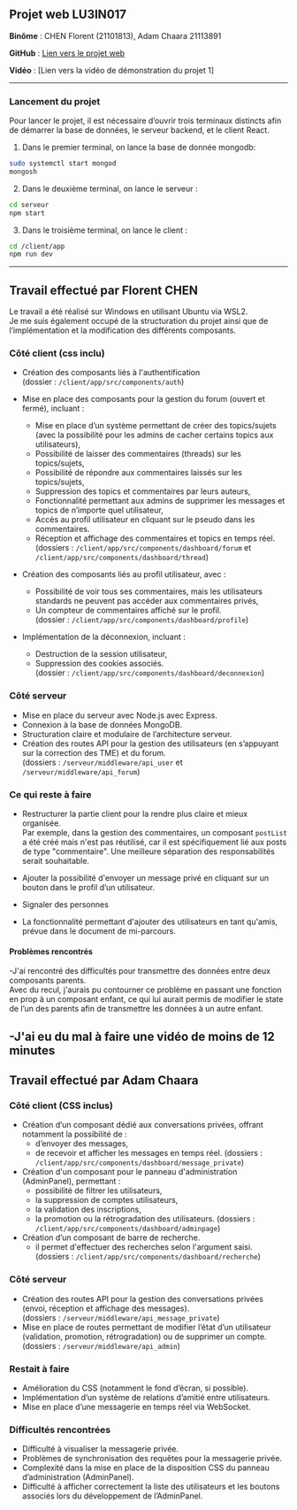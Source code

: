 ## Projet web LU3IN017

**Binôme** : CHEN Florent (21101813),  Adam Chaara 21113891

**GitHub** : [Lien vers le projet web](https://github.com/FlorentChen2002/Omega)

**Vidéo** : [Lien vers la vidéo de démonstration du projet 1]

---
### Lancement du projet

Pour lancer le projet, il est nécessaire d’ouvrir trois terminaux distincts afin de démarrer la base de données, le serveur backend, et le client React.

1. Dans le premier terminal, on lance la base de donnée mongodb:
```bash
sudo systemctl start mongod
mongosh
```
2. Dans le deuxième terminal, on lance le serveur :
```bash
cd serveur
npm start
```
3. Dans le troisième terminal, on lance le client :
```bash
cd /client/app
npm run dev
```
---

## Travail effectué par Florent CHEN

Le travail a été réalisé sur Windows en utilisant Ubuntu via WSL2.  
Je me suis également occupé de la structuration du projet ainsi que de l’implémentation et la modification des différents composants.


### Côté client (css inclu)

- Création des composants liés à l'authentification  
  (dossier : `/client/app/src/components/auth`)  

- Mise en place des composants pour la gestion du forum (ouvert et fermé), incluant :  
  - Mise en place d’un système permettant de créer des topics/sujets (avec la possibilité pour les admins de cacher certains topics aux utilisateurs),  
  - Possibilité de laisser des commentaires (threads) sur les topics/sujets,  
  - Possibilité de répondre aux commentaires laissés sur les topics/sujets,  
  - Suppression des topics et commentaires par leurs auteurs,  
  - Fonctionnalité permettant aux admins de supprimer les messages et topics de n’importe quel utilisateur,  
  - Accès au profil utilisateur en cliquant sur le pseudo dans les commentaires.  
  - Réception et affichage des commentaires et topics en temps réel.
  (dossiers : `/client/app/src/components/dashboard/forum` et `/client/app/src/components/dashboard/thread`)  

- Création des composants liés au profil utilisateur, avec :  
  - Possibilité de voir tous ses commentaires, mais les utilisateurs standards ne peuvent pas accéder aux commentaires privés,  
  - Un compteur de commentaires affiché sur le profil.  
  (dossier : `/client/app/src/components/dashboard/profile`)  

- Implémentation de la déconnexion, incluant :  
  - Destruction de la session utilisateur,  
  - Suppression des cookies associés.  
  (dossier : `/client/app/src/components/dashboard/deconnexion`)

### Côté serveur

- Mise en place du serveur avec Node.js avec Express.  
- Connexion à la base de données MongoDB.  
- Structuration claire et modulaire de l’architecture serveur. 
- Création des routes API pour la gestion des utilisateurs (en s’appuyant sur la correction des TME) et du forum.  
  (dossiers : `/serveur/middleware/api_user` et `/serveur/middleware/api_forum`)


###  Ce qui reste à faire

- Restructurer la partie client pour la rendre plus claire et mieux organisée.  
  Par exemple, dans la gestion des commentaires, un composant `postList` a été créé mais n'est pas réutilisé, car il est spécifiquement lié aux posts de type "commentaire". Une meilleure séparation des responsabilités serait souhaitable.

- Ajouter la possibilité d'envoyer un message privé en cliquant sur un bouton dans le profil d’un utilisateur.
- Signaler des personnes
- La fonctionnalité permettant d'ajouter des utilisateurs en tant qu'amis, prévue dans le document de mi-parcours.


#### Problèmes rencontrés

-J'ai rencontré des difficultés pour transmettre des données entre deux composants parents.  
Avec du recul, j'aurais pu contourner ce problème en passant une fonction en prop à un composant enfant, ce qui lui aurait permis de modifier le state de l’un des parents afin de transmettre les données à un autre enfant.

-J'ai eu du mal à faire une vidéo de moins de 12 minutes
---

## Travail effectué par  Adam Chaara


### Côté client (CSS inclus)

- Création d’un composant dédié aux conversations privées, offrant notamment la possibilité de :
  - d’envoyer des messages,  
  - de recevoir et afficher les messages en temps réel.
(dossiers : `/client/app/src/components/dashboard/message_private`)
- Création d'un composant pour le panneau d'administration (AdminPanel), permettant :  
  - possibilité de filtrer les utilisateurs,  
  - la suppression de comptes utilisateurs, 
  - la validation des inscriptions,  
  - la promotion ou la rétrogradation des utilisateurs.
(dossiers : `/client/app/src/components/dashboard/adminpage`)
- Création d’un composant de barre de recherche.
  - il permet d'effectuer des recherches selon l'argument saisi. 
(dossiers : `/client/app/src/components/dashboard/recherche`)


### Côté serveur

- Création des routes API pour la gestion des conversations privées (envoi, réception et affichage des messages).  
  (dossiers : `/serveur/middleware/api_message_private`)
- Mise en place de routes permettant de modifier l’état d’un utilisateur (validation, promotion, rétrogradation) ou de supprimer un compte.
(dossiers : `/serveur/middleware/api_admin`)

### Restait à faire

- Amélioration du CSS (notamment le fond d’écran, si possible).  
- Implémentation d’un système de relations d’amitié entre utilisateurs.  
- Mise en place d’une messagerie en temps réel via WebSocket.

### Difficultés rencontrées

- Difficulté à visualiser la messagerie privée.  
- Problèmes de synchronisation des requêtes pour la messagerie privée.  
- Complexité dans la mise en place de la disposition CSS du panneau d’administration (AdminPanel).  
- Difficulté à afficher correctement la liste des utilisateurs et les boutons associés lors du développement de l’AdminPanel.
